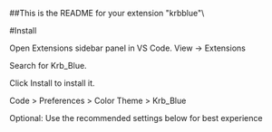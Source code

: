 
##This is the README for your extension "krbblue"\

#Install

Open Extensions sidebar panel in VS Code. View → Extensions

Search for Krb_Blue.

Click Install to install it.

Code > Preferences > Color Theme > Krb_Blue

Optional: Use the recommended settings below for best experience
